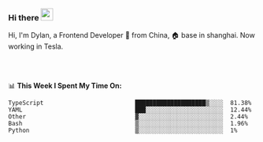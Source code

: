 ### Hi there <img src="https://media.giphy.com/media/hvRJCLFzcasrR4ia7z/giphy.gif" width="25px">

<!-- ![visitors](https://visitor-badge.glitch.me/badge?page_id=dislfyer.dislfyer) -->

Hi, I'm Dylan, a Frontend Developer 🚀 from China, 🏠 base in shanghai. Now working in Tesla.

<br/>
<br/>

📊 **This Week I Spent My Time On:**


<!--START_SECTION:waka-->

```text
TypeScript                          ████████████████████▒░░░░  81.38%
YAML                                ███░░░░░░░░░░░░░░░░░░░░░░  12.44%
Other                               ▓░░░░░░░░░░░░░░░░░░░░░░░░  2.44%
Bash                                ▒░░░░░░░░░░░░░░░░░░░░░░░░  1.96%
Python                              ▒░░░░░░░░░░░░░░░░░░░░░░░░  1%
```

<!--END_SECTION:waka-->

<!--
**About Me:**
 -->
